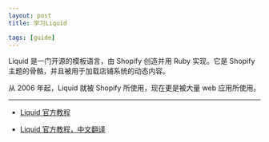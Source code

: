 ```yaml
---
layout: post
title: 学习Liquid

tags: [guide]
---
```


Liquid 是一门开源的模板语言，由 Shopify 创造并用 Ruby 实现。它是 Shopify 主题的骨骼，并且被用于加载店铺系统的动态内容。  

从 2006 年起，Liquid 就被 Shopify 所使用，现在更是被大量 web 应用所使用。  

---

- [Liquid 官方教程](https://shopify.github.io/liquid/)  

- [Liquid 官方教程，中文翻译](https://liquid.bootcss.com/)  
